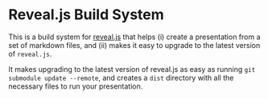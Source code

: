 # Reveal.js Build System

This is a build system for [reveal.js](https://github.com/hakimel/reveal.js) that helps (i) create a presentation from a set of markdown files, and (ii) makes it easy to upgrade to the latest version of `reveal.js`.

It makes upgrading to the latest version of reveal.js as easy as running `git submodule update --remote`, and creates a `dist` directory with all the necessary files to run your presentation.
